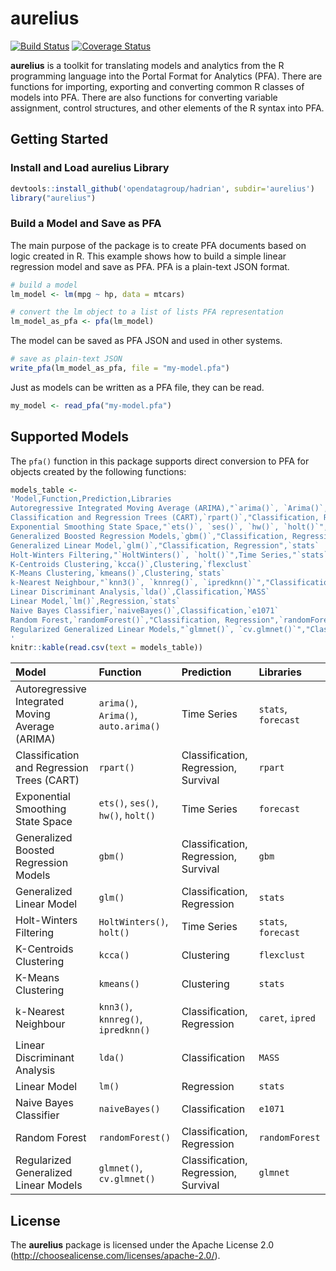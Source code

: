 <!-- README.md is generated from README.Rmd. Please edit that file -->
aurelius
========

[![Build Status](https://travis-ci.org/opendatagroup/hadrian.svg?branch=master)](https://travis-ci.org/opendatagroup/hadrian) [![Coverage Status](https://img.shields.io/codecov/c/github/opendatagroup/hadrian/master.svg)](https://codecov.io/github/opendatagroup/hadrian?branch=master)

**aurelius** is a toolkit for translating models and analytics from the R programming language into the Portal Format for Analytics (PFA). There are functions for importing, exporting and converting common R classes of models into PFA. There are also functions for converting variable assignment, control structures, and other elements of the R syntax into PFA.

Getting Started
---------------

### Install and Load aurelius Library

``` r
devtools::install_github('opendatagroup/hadrian', subdir='aurelius')
library("aurelius")
```

### Build a Model and Save as PFA

The main purpose of the package is to create PFA documents based on logic created in R. This example shows how to build a simple linear regression model and save as PFA. PFA is a plain-text JSON format.

``` r
# build a model
lm_model <- lm(mpg ~ hp, data = mtcars)

# convert the lm object to a list of lists PFA representation
lm_model_as_pfa <- pfa(lm_model)
```

The model can be saved as PFA JSON and used in other systems.

``` r
# save as plain-text JSON
write_pfa(lm_model_as_pfa, file = "my-model.pfa")
```

Just as models can be written as a PFA file, they can be read.

``` r
my_model <- read_pfa("my-model.pfa")
```

Supported Models
----------------

The `pfa()` function in this package supports direct conversion to PFA for objects created by the following functions:

``` r
models_table <-
'Model,Function,Prediction,Libraries
Autoregressive Integrated Moving Average (ARIMA),"`arima()`, `Arima()`, `auto.arima()`",Time Series,"`stats`, `forecast`"
Classification and Regression Trees (CART),`rpart()`,"Classification, Regression, Survival",`rpart`
Exponential Smoothing State Space,"`ets()`, `ses()`, `hw()`, `holt()`",Time Series,`forecast`
Generalized Boosted Regression Models,`gbm()`,"Classification, Regression, Survival",`gbm`
Generalized Linear Model,`glm()`,"Classification, Regression",`stats`
Holt-Winters Filtering,"`HoltWinters()`, `holt()`",Time Series,"`stats`, `forecast`"
K-Centroids Clustering,`kcca()`,Clustering,`flexclust`
K-Means Clustering,`kmeans()`,Clustering,`stats`
k-Nearest Neighbour,"`knn3()`, `knnreg()`, `ipredknn()`","Classification, Regression","`caret`, `ipred`"
Linear Discriminant Analysis,`lda()`,Classification,`MASS`
Linear Model,`lm()`,Regression,`stats`
Naive Bayes Classifier,`naiveBayes()`,Classification,`e1071`
Random Forest,`randomForest()`,"Classification, Regression",`randomForest`
Regularized Generalized Linear Models,"`glmnet()`, `cv.glmnet()`","Classification, Regression, Survival",`glmnet`
'
knitr::kable(read.csv(text = models_table))
```

| Model                                            | Function                             | Prediction                           | Libraries           |
|:-------------------------------------------------|:-------------------------------------|:-------------------------------------|:--------------------|
| Autoregressive Integrated Moving Average (ARIMA) | `arima()`, `Arima()`, `auto.arima()` | Time Series                          | `stats`, `forecast` |
| Classification and Regression Trees (CART)       | `rpart()`                            | Classification, Regression, Survival | `rpart`             |
| Exponential Smoothing State Space                | `ets()`, `ses()`, `hw()`, `holt()`   | Time Series                          | `forecast`          |
| Generalized Boosted Regression Models            | `gbm()`                              | Classification, Regression, Survival | `gbm`               |
| Generalized Linear Model                         | `glm()`                              | Classification, Regression           | `stats`             |
| Holt-Winters Filtering                           | `HoltWinters()`, `holt()`            | Time Series                          | `stats`, `forecast` |
| K-Centroids Clustering                           | `kcca()`                             | Clustering                           | `flexclust`         |
| K-Means Clustering                               | `kmeans()`                           | Clustering                           | `stats`             |
| k-Nearest Neighbour                              | `knn3()`, `knnreg()`, `ipredknn()`   | Classification, Regression           | `caret`, `ipred`    |
| Linear Discriminant Analysis                     | `lda()`                              | Classification                       | `MASS`              |
| Linear Model                                     | `lm()`                               | Regression                           | `stats`             |
| Naive Bayes Classifier                           | `naiveBayes()`                       | Classification                       | `e1071`             |
| Random Forest                                    | `randomForest()`                     | Classification, Regression           | `randomForest`      |
| Regularized Generalized Linear Models            | `glmnet()`, `cv.glmnet()`            | Classification, Regression, Survival | `glmnet`            |

License
-------

The **aurelius** package is licensed under the Apache License 2.0 (<http://choosealicense.com/licenses/apache-2.0/>).
